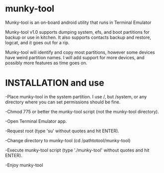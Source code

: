 # munky-tool
Munky-tool is an on-board android utility that runs in Terminal Emulator

Munky-tool v1.0 supports dumping system, efs, and boot partitions for backup or use in kitchen. It also supports contacts backup and restore, logcat, and it goes out for a rip.

Munky-tool will identify and copy most partitions, however some devices have weird partition names. I will add support for more devices, and possibly more features as time goes on. 

# INSTALLATION and use

-Place munky-tool in the system partition. I use /, but /system, or any directory where you can set permissions should be fine. 

-Chmod 775 or better the munky-tool script (not the munky-tool directory).

-Open Terminal Emulator app.

-Request root (type 'su' without quotes and hit ENTER).

-Change directory to munky-tool (cd /pathtotool/munky-tool)

-Execute munky-tool script (type './munky-tool' without quotes and hit ENTER).

-Enjoy munky-tool
